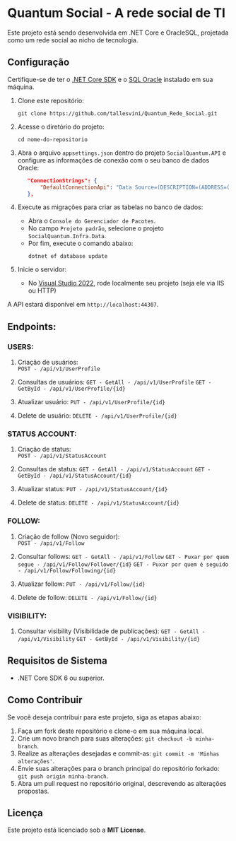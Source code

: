 # Quantum Social - A rede social de TI

Este projeto está sendo desenvolvida em .NET Core e OracleSQL, projetada como um rede social ao nicho de tecnologia.

## Configuração

Certifique-se de ter o [.NET Core SDK](https://dotnet.microsoft.com/download) e o [SQL Oracle](https://www.oracle.com/br/database/sqldeveloper/) instalado em sua máquina.

1. Clone este repositório:

   ```
   git clone https://github.com/tallesvini/Quantum_Rede_Social.git
   ```

2. Acesse o diretório do projeto:

   ```
   cd nome-do-repositorio
   ```

3. Abra o arquivo `appsettings.json` dentro do projeto `SocialQuantum.API` e configure as informações de conexão com o seu banco de dados Oracle:

   ```json
      "ConnectionStrings": {
          "DefaultConnectionApi": "Data Source=(DESCRIPTION=(ADDRESS=(PROTOCOL=TCP)(HOST=localhost)(PORT=1521))(CONNECT_DATA=(SERVICE_NAME=XEPDB1)));User Id=_YOUR_USER_DB_;Password=_YOUR_PASS_DB_;"
      },
   ```

4. Execute as migrações para criar as tabelas no banco de dados:

    - Abra o `Console do Gerenciador de Pacotes`.
    - No campo `Projeto padrão`, selecione o projeto `SocialQuantum.Infra.Data`.
    - Por fim, execute o comando abaixo:
        ```
        dotnet ef database update
        ```

5. Inicie o servidor:

    - No [Visual Studio 2022](https://visualstudio.microsoft.com/pt-br/), rode localmente seu projeto (seja ele via IIS ou HTTP)

A API estará disponível em `http://localhost:44307`.

## Endpoints:

### USERS:

1. Criação de usuários:   
`POST - /api/v1/UserProfile`

2. Consultas de usuários:
`GET - GetAll - /api/v1/UserProfile`
`GET - GetById - /api/v1/UserProfile/{id}`

3. Atualizar usuário:
`PUT - /api/v1/UserProfile/{id}`

4. Delete de usuário:
`DELETE - /api/v1/UserProfile/{id}`

### STATUS ACCOUNT:

1. Criação de status:   
`POST - /api/v1/StatusAccount`

2. Consultas de status:
`GET - GetAll - /api/v1/StatusAccount`
`GET - GetById - /api/v1/StatusAccount/{id}`

3. Atualizar status:
`PUT - /api/v1/StatusAccount/{id}`

4. Delete de status:
`DELETE - /api/v1/StatusAccount/{id}`

### FOLLOW:

1. Criação de follow (Novo seguidor):   
`POST - /api/v1/Follow`

2. Consultar follows:
`GET - GetAll - /api/v1/Follow`
`GET - Puxar por quem segue - /api/v1/Follow/Follower/{id}`
`GET - Puxar por quem é seguido - /api/v1/Follow/Following/{id}`

3. Atualizar follow:
`PUT - /api/v1/Follow/{id}`

4. Delete de follow:
`DELETE - /api/v1/Follow/{id}`

### VISIBILITY:

1. Consultar visibility (Visibilidade de publicações):
`GET - GetAll - /api/v1/Visibility`
`GET - GetById - /api/v1/Visibility/{id}`


## Requisitos de Sistema

- .NET Core SDK 6 ou superior.

## Como Contribuir

Se você deseja contribuir para este projeto, siga as etapas abaixo:

1. Faça um fork deste repositório e clone-o em sua máquina local.
2. Crie um novo branch para suas alterações: `git checkout -b minha-branch`.
3. Realize as alterações desejadas e commit-as: `git commit -m 'Minhas alterações'`.
4. Envie suas alterações para o branch principal do repositório forkado: `git push origin minha-branch`.
5. Abra um pull request no repositório original, descrevendo as alterações propostas.

## Licença

Este projeto está licenciado sob a **MIT License**.
